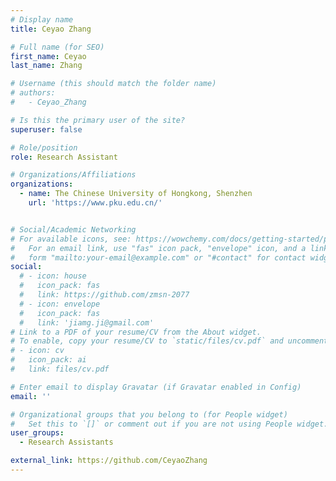 ```yaml
---
# Display name
title: Ceyao Zhang

# Full name (for SEO)
first_name: Ceyao
last_name: Zhang

# Username (this should match the folder name)
# authors:
#   - Ceyao_Zhang

# Is this the primary user of the site?
superuser: false

# Role/position
role: Research Assistant

# Organizations/Affiliations
organizations:
  - name: The Chinese University of Hongkong, Shenzhen
    url: 'https://www.pku.edu.cn/'


# Social/Academic Networking
# For available icons, see: https://wowchemy.com/docs/getting-started/page-builder/#icons
#   For an email link, use "fas" icon pack, "envelope" icon, and a link in the
#   form "mailto:your-email@example.com" or "#contact" for contact widget.
social:
  # - icon: house
  #   icon_pack: fas
  #   link: https://github.com/zmsn-2077
  # - icon: envelope
  #   icon_pack: fas
  #   link: 'jiamg.ji@gmail.com'
# Link to a PDF of your resume/CV from the About widget.
# To enable, copy your resume/CV to `static/files/cv.pdf` and uncomment the lines below.
# - icon: cv
#   icon_pack: ai
#   link: files/cv.pdf

# Enter email to display Gravatar (if Gravatar enabled in Config)
email: ''

# Organizational groups that you belong to (for People widget)
#   Set this to `[]` or comment out if you are not using People widget.
user_groups:
  - Research Assistants

external_link: https://github.com/CeyaoZhang
---
```

